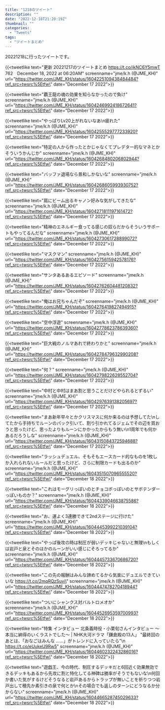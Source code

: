 ```yaml
---
title: "1218のツイート"
description: ""
date: "2022-12-18T21:20:19Z"
thumbnail: ""
categories:
  - "Tweets"
tags:
  - "ツイートまとめ"
---
```

20221218に行ったツイートです。
<!--more-->
{{<tweetlike text=\"更新 20221217のツイートまとめ https://t.co/ikNC6Y5mwT 762　December 18, 2022 at 06:20AM\" screenname=\"jme/k.h (@JME_KH)\" url=\"https://twitter.com/JME_KH/status/1604225109438484484?ref_src=twsrc%5Etfw\" date=\"December 17 2022\">}}

{{<tweetlike text=\"覇王龍の魂の効果を知らなかったので負け\" screenname=\"jme/k.h (@JME_KH)\" url=\"https://twitter.com/JME_KH/status/1604246992418672641?ref_src=twsrc%5Etfw\" date=\"December 17 2022\">}}

{{<tweetlike text=\"やっぱりLv20上がれないなあ\n疲れた\" screenname=\"jme/k.h (@JME_KH)\" url=\"https://twitter.com/JME_KH/status/1604255529777233920?ref_src=twsrc%5Etfw\" date=\"December 17 2022\">}}

{{<tweetlike text=\"特定の人から作ったとかじゃなくてプレデター的なマネとかそういうかんじか\" screenname=\"jme/k.h (@JME_KH)\" url=\"https://twitter.com/JME_KH/status/1604268480206802944?ref_src=twsrc%5Etfw\" date=\"December 17 2022\">}}

{{<tweetlike text=\"バッファ退場なら景和しかないな\" screenname=\"jme/k.h (@JME_KH)\" url=\"https://twitter.com/JME_KH/status/1604268605993930752?ref_src=twsrc%5Etfw\" date=\"December 17 2022\">}}

{{<tweetlike text=\"肩にビーム出るキャノン好みな気がしてきたな\" screenname=\"jme/k.h (@JME_KH)\" url=\"https://twitter.com/JME_KH/status/1604271811197161472?ref_src=twsrc%5Etfw\" date=\"December 17 2022\">}}

{{<tweetlike text=\"精神のエネルギー食ってる感じの奴らだからそういうサポートもやってるんだな\" screenname=\"jme/k.h (@JME_KH)\" url=\"https://twitter.com/JME_KH/status/1604273061728899072?ref_src=twsrc%5Etfw\" date=\"December 17 2022\">}}

{{<tweetlike text=\"マスクマン\" screenname=\"jme/k.h (@JME_KH)\" url=\"https://twitter.com/JME_KH/status/1604275615942578176?ref_src=twsrc%5Etfw\" date=\"December 17 2022\">}}

{{<tweetlike text=\"サンタあるあるエピソード\" screenname=\"jme/k.h (@JME_KH)\" url=\"https://twitter.com/JME_KH/status/1604276260448120832?ref_src=twsrc%5Etfw\" date=\"December 17 2022\">}}

{{<tweetlike text=\"俺はお兄ちゃんだぞ\" screenname=\"jme/k.h (@JME_KH)\" url=\"https://twitter.com/JME_KH/status/1604276419827494915?ref_src=twsrc%5Etfw\" date=\"December 17 2022\">}}

{{<tweetlike text=\"空中浮遊\" screenname=\"jme/k.h (@JME_KH)\" url=\"https://twitter.com/JME_KH/status/1604277862378639360?ref_src=twsrc%5Etfw\" date=\"December 17 2022\">}}

{{<tweetlike text=\"巨大戦のノルマあれで終わりかと\" screenname=\"jme/k.h (@JME_KH)\" url=\"https://twitter.com/JME_KH/status/1604278479632990208?ref_src=twsrc%5Etfw\" date=\"December 17 2022\">}}

{{<tweetlike text=\"何？\" screenname=\"jme/k.h (@JME_KH)\" url=\"https://twitter.com/JME_KH/status/1604279822628552704?ref_src=twsrc%5Etfw\" date=\"December 17 2022\">}}

{{<tweetlike text=\"中村と中村はまあ割と思うことだけどやられるとずるい\" screenname=\"jme/k.h (@JME_KH)\" url=\"https://twitter.com/JME_KH/status/1604297639138205697?ref_src=twsrc%5Etfw\" date=\"December 17 2022\">}}

{{<tweetlike text=\"まあ新年早々とかクリスマスに何か来るのは予想してた\nしてたから手持ちでルーンのパック引いて、割り引かれてるジェムでその辺を買おうと思ったけど、思ったよりもルーンにかかったからもう無い\n1周年でも何かあるだろうしな\" screenname=\"jme/k.h (@JME_KH)\" url=\"https://twitter.com/JME_KH/status/1604315084372594688?ref_src=twsrc%5Etfw\" date=\"December 17 2022\">}}

{{<tweetlike text=\"ラッシュデュエル、そもそもエースカード的なものを1枚しか入れられないルールだと思ったけど、さらに制限カードも出るのか\" screenname=\"jme/k.h (@JME_KH)\" url=\"https://twitter.com/JME_KH/status/1604351507096555520?ref_src=twsrc%5Etfw\" date=\"December 18 2022\">}}

{{<tweetlike text=\"これはモーグリっぽいのとチョコボっぽいのとサボテンダーっぽいものか？\" screenname=\"jme/k.h (@JME_KH)\" url=\"https://twitter.com/JME_KH/status/1604433904663875586?ref_src=twsrc%5Etfw\" date=\"December 18 2022\">}}

{{<tweetlike text=\"お、運よく3連勝できて2ndステージに行けた\" screenname=\"jme/k.h (@JME_KH)\" url=\"https://twitter.com/JME_KH/status/1604445399221039104?ref_src=twsrc%5Etfw\" date=\"December 18 2022\">}}

{{<tweetlike text=\"やっぱ後攻の時は制圧が弱いデッキじゃないと無理\nもしくは岩戸と泉とそのほかのルーンがいい感じにそろってるか\" screenname=\"jme/k.h (@JME_KH)\" url=\"https://twitter.com/JME_KH/status/1604445733670686720?ref_src=twsrc%5Etfw\" date=\"December 18 2022\">}}

{{<tweetlike text=\"この先の報酬はみんな諦めてるから気楽にデュエルできていいな https://t.co/2mqRQzSuvi\" screenname=\"jme/k.h (@JME_KH)\" url=\"https://twitter.com/JME_KH/status/1604447478270418944?ref_src=twsrc%5Etfw\" date=\"December 18 2022\">}}

{{<tweetlike text="ついにシャンクス対バルトロメオか" screenname=\"jme/k.h (@JME_KH)\" url=\"https://twitter.com/JME_KH/status/1604452695359700993?ref_src=twsrc%5Etfw\" date=\"December 18 2022\">}}

{{<tweetlike text="特集 インタビュー 北条義時役・小栗旬さんインタビュー ～本当に納得のいくラストでした～ | NHK大河ドラマ「鎌倉殿の13人」 \"最終回のあとは、「おなごはみんな ……」がトレンドに入っていたら\"\n https://t.co/eUukeU9Rw5" screenname=\"jme/k.h (@JME_KH)\" url=\"https://twitter.com/JME_KH/status/1604460232243286016?ref_src=twsrc%5Etfw\" date=\"December 18 2022\">}}

{{<tweetlike text=\"遊戯王、今の時代、制圧するデッキだと6回近く効果無効できるデッキもあるから先攻に割と特化してる神碑は勝率がそうでもないな\n何回か書いた気がするけどそうなると岩戸あるからトラップが無いことを祈りつつ岩戸出して穂先か素引きの泉で何とか\nその場合でも返しのターンにどうなるか分からない\" screenname=\"jme/k.h (@JME_KH)\" url=\"https://twitter.com/JME_KH/status/1604466528745029633?ref_src=twsrc%5Etfw\" date=\"December 18 2022\">}}

